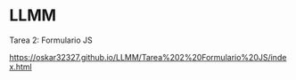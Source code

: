 # LLMM
        
 Tarea 2: Formulario JS
  
  https://oskar32327.github.io/LLMM/Tarea%202%20Formulario%20JS/index.html
  
  
